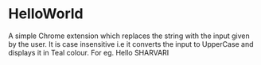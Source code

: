 # HelloWorld
A simple Chrome extension which replaces the string with the input given by the user. 
It is case insensitive i.e it converts the input to UpperCase and displays it in Teal colour.
For eg. Hello SHARVARI

